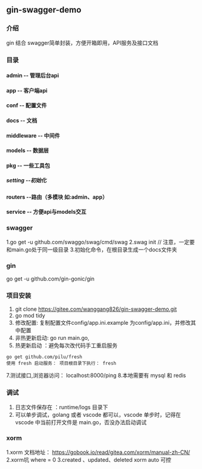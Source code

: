 ## gin-swagger-demo

### 介绍
gin 结合 swagger简单封装，方便开箱即用，API服务及接口文档

### 目录
#### admin          -- 管理后台api
#### app            -- 客户端api
#### conf           -- 配置文件
#### docs           -- 文档
#### middleware     -- 中间件
#### models         -- 数据层
#### pkg            -- 一些工具包
#####  setting      --初始化
#### routers        --路由（多模块 如:admin、app）
#### service        -- 方便api与models交互

### swagger 
1.go get -u github.com/swaggo/swag/cmd/swag
2.swag init  // 注意，一定要和main.go处于同一级目录
3.初始化命令，在根目录生成一个docs文件夹

### gin
go get -u github.com/gin-gonic/gin

### 项目安装
1. git clone https://gitee.com/wanggang826/gin-swagger-demo.git
2. go mod tidy
4. 修改配置: 复制配置文件config/app.ini.example 为config/app.ini，并修改其中配置
5. 非热更新启动: go run main.go,
6. 热更新启动 ：避免每次改代码手工重启服务
```
go get github.com/pilu/fresh
使用 fresh 启动服务： 项目根目录下执行： fresh

```
7.测试接口,浏览器访问： localhost:8000/ping
8.本地需要有 mysql 和 redis

### 调试
1. 日志文件保存在 ：runtime/logs 目录下
2. 可以单步调试，golang 或者 vscode 都可以，vscode 单步时，记得在 vscode 中当前打开文件是 main.go，否没办法启动调试

### xorm
1.xorm 文档地址： https://gobook.io/read/gitea.com/xorm/manual-zh-CN/
2.xorm坑  where = 0 
3.created 、updated、deleted xorm auto 可控



